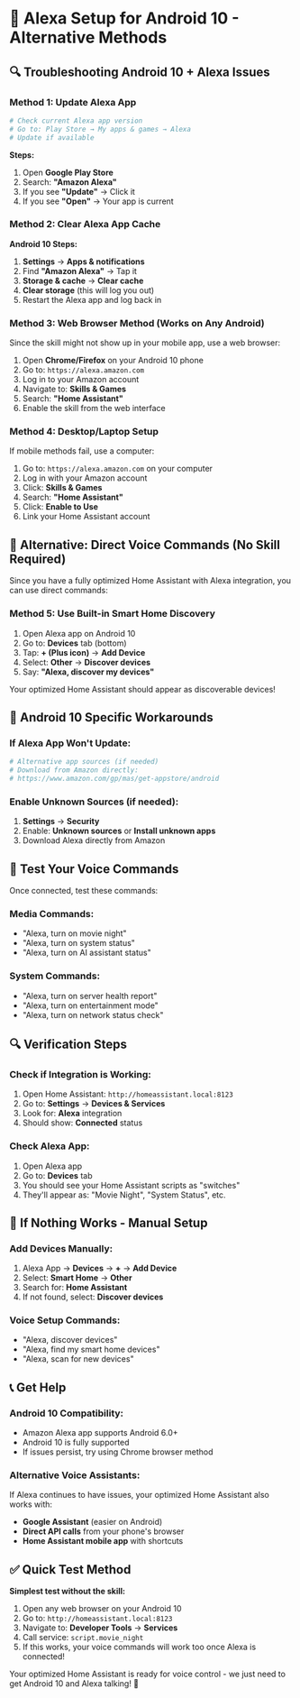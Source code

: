 # 🤖 **Alexa Setup for Android 10 - Alternative Methods**

## 🔍 **Troubleshooting Android 10 + Alexa Issues**

### **Method 1: Update Alexa App**
```bash
# Check current Alexa app version
# Go to: Play Store → My apps & games → Alexa
# Update if available
```

**Steps:**
1. Open **Google Play Store**
2. Search: **"Amazon Alexa"**
3. If you see **"Update"** → Click it
4. If you see **"Open"** → Your app is current

### **Method 2: Clear Alexa App Cache**
**Android 10 Steps:**
1. **Settings** → **Apps & notifications**
2. Find **"Amazon Alexa"** → Tap it
3. **Storage & cache** → **Clear cache**
4. **Clear storage** (this will log you out)
5. Restart the Alexa app and log back in

### **Method 3: Web Browser Method (Works on Any Android)**
Since the skill might not show up in your mobile app, use a web browser:

1. Open **Chrome/Firefox** on your Android 10 phone
2. Go to: `https://alexa.amazon.com`
3. Log in to your Amazon account
4. Navigate to: **Skills & Games**
5. Search: **"Home Assistant"**
6. Enable the skill from the web interface

### **Method 4: Desktop/Laptop Setup**
If mobile methods fail, use a computer:

1. Go to: `https://alexa.amazon.com` on your computer
2. Log in with your Amazon account
3. Click: **Skills & Games**
4. Search: **"Home Assistant"**
5. Click: **Enable to Use**
6. Link your Home Assistant account

## 🔧 **Alternative: Direct Voice Commands (No Skill Required)**

Since you have a fully optimized Home Assistant with Alexa integration, you can use direct commands:

### **Method 5: Use Built-in Smart Home Discovery**
1. Open Alexa app on Android 10
2. Go to: **Devices** tab (bottom)
3. Tap: **+ (Plus icon)** → **Add Device**
4. Select: **Other** → **Discover devices**
5. Say: **"Alexa, discover my devices"**

Your optimized Home Assistant should appear as discoverable devices!

## 📱 **Android 10 Specific Workarounds**

### **If Alexa App Won't Update:**
```bash
# Alternative app sources (if needed)
# Download from Amazon directly:
# https://www.amazon.com/gp/mas/get-appstore/android
```

### **Enable Unknown Sources (if needed):**
1. **Settings** → **Security**
2. Enable: **Unknown sources** or **Install unknown apps**
3. Download Alexa directly from Amazon

## 🎤 **Test Your Voice Commands**

Once connected, test these commands:

### **Media Commands:**
- "Alexa, turn on movie night"
- "Alexa, turn on system status"
- "Alexa, turn on AI assistant status"

### **System Commands:**
- "Alexa, turn on server health report"
- "Alexa, turn on entertainment mode"
- "Alexa, turn on network status check"

## 🔍 **Verification Steps**

### **Check if Integration is Working:**
1. Open Home Assistant: `http://homeassistant.local:8123`
2. Go to: **Settings** → **Devices & Services**
3. Look for: **Alexa** integration
4. Should show: **Connected** status

### **Check Alexa App:**
1. Open Alexa app
2. Go to: **Devices** tab
3. You should see your Home Assistant scripts as "switches"
4. They'll appear as: "Movie Night", "System Status", etc.

## 🚨 **If Nothing Works - Manual Setup**

### **Add Devices Manually:**
1. Alexa App → **Devices** → **+** → **Add Device**
2. Select: **Smart Home** → **Other**
3. Search for: **Home Assistant**
4. If not found, select: **Discover devices**

### **Voice Setup Commands:**
- "Alexa, discover devices"
- "Alexa, find my smart home devices"
- "Alexa, scan for new devices"

## 📞 **Get Help**

### **Android 10 Compatibility:**
- Amazon Alexa app supports Android 6.0+
- Android 10 is fully supported
- If issues persist, try using Chrome browser method

### **Alternative Voice Assistants:**
If Alexa continues to have issues, your optimized Home Assistant also works with:
- **Google Assistant** (easier on Android)
- **Direct API calls** from your phone's browser
- **Home Assistant mobile app** with shortcuts

## ✅ **Quick Test Method**

**Simplest test without the skill:**
1. Open any web browser on your Android 10
2. Go to: `http://homeassistant.local:8123`
3. Navigate to: **Developer Tools** → **Services**
4. Call service: `script.movie_night`
5. If this works, your voice commands will work too once Alexa is connected!

Your optimized Home Assistant is ready for voice control - we just need to get Android 10 and Alexa talking! 🚀
